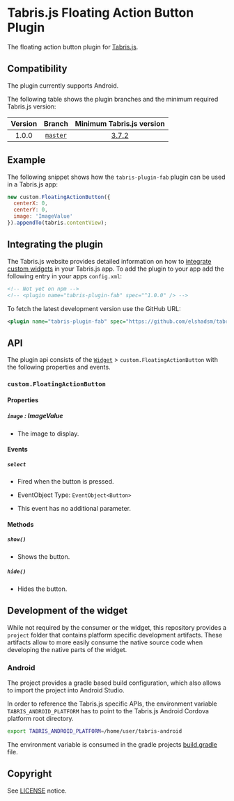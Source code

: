 # Tabris.js Floating Action Button Plugin

The floating action button plugin for [Tabris.js](https://tabrisjs.com).

## Compatibility

The plugin currently supports Android. 

The following table shows the plugin branches and the minimum required Tabris.js version:

| Version | Branch | Minimum Tabris.js version |
|:---:|:---:|:---:|
| 1.0.0 | [`master`](https://github.com/elshadsm/tabris-plugin-fab/tree/master) | [3.7.2](https://github.com/eclipsesource/tabris-js/releases/tag/v3.7.2) |

## Example

The following snippet shows how the `tabris-plugin-fab` plugin can be used in a Tabris.js app:

```js
new custom.FloatingActionButton({
  centerX: 0,
  centerY: 0,
  image: 'ImageValue'
}).appendTo(tabris.contentView);
```

## Integrating the plugin

The Tabris.js website provides detailed information on how to [integrate custom widgets](https://docs.tabris.com/latest/build.html#integrating-cordova-plugins) in your Tabris.js app. To add the plugin to your app add the following entry in your apps `config.xml`:

```xml
<!-- Not yet on npm -->
<!-- <plugin name="tabris-plugin-fab" spec="^1.0.0" /> -->
```

To fetch the latest development version use the GitHub URL:

```xml
<plugin name="tabris-plugin-fab" spec="https://github.com/elshadsm/tabris-plugin-fab.git" />
```

## API

The plugin api consists of the [`Widget`](http://docs.tabris.com/latest/api/Widget.html) > `custom.FloatingActionButton` with the following properties and events.

### `custom.FloatingActionButton`

#### Properties

##### `image` : _ImageValue_

* The image to display.

#### Events

##### `select`

* Fired when the button is pressed.

* EventObject Type: `EventObject<Button>`

* This event has no additional parameter.

#### Methods

##### `show()`

* Shows the button.

##### `hide()`

* Hides the button.

## Development of the widget

While not required by the consumer or the widget, this repository provides a `project` folder that contains platform specific development artifacts. These artifacts allow to more easily consume the native source code when developing the native parts of the widget.

### Android

The project provides a gradle based build configuration, which also allows to import the project into Android Studio.

In order to reference the Tabris.js specific APIs, the environment variable `TABRIS_ANDROID_PLATFORM` has to point to the Tabris.js Android Cordova platform root directory.

```bash
export TABRIS_ANDROID_PLATFORM=/home/user/tabris-android
```

The environment variable is consumed in the gradle projects [build.gradle](project/android/build.gradle) file.

## Copyright

 See [LICENSE](LICENSE) notice.
